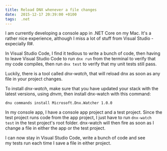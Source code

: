 ```yaml
---
title: Reload DNX whenever a file changes
date:  2015-12-17 20:39:00 +0100
tags:  .net
---
```


I am currently developing a console app in .NET Core on my Mac. It's a rather nice
experience, although I miss a lot of stuff from Visual Studio - expecially R#.

In Visual Studio Code, I find it tedious to write a bunch of code, then having to
leave Visual Studio Code to run `dnx run` from the terminal to verify that my code
compiles, then run `dnx test` to verify that my unit tests still pass.

Luckily, there is a tool called *dnx-watch*, that will reload dnx as soon as any
file in your project changes.

To install *dnx-watch*, make sure that you have updated your stack with the latest
versions, using *dnvm*, then install dnx-watch with this command:

```
dnu commands install Microsoft.Dnx.Watcher 1.0.0
```

In my console app, I have a console app project and a test project. Since the test
project runs code from the app project, I just have to run `dnx-watch test` in the
test project's root folder. dnx-watch will then fire as soon as I change a file in
either the app or the test project.

I can now stay in Visual Studio Code, write a bunch of code and see my tests run
each time I save a file in either project.